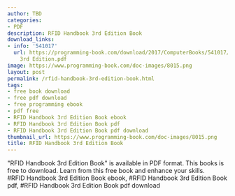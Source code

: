 ```yaml
---
author: TBD
categories:
- PDF
description: RFID Handbook 3rd Edition Book
download_links:
- info: '541017'
  url: https://programming-book.com/download/2017/ComputerBooks/541017/RFID Handbook
    3rd Edition.pdf
image: https://www.programming-book.com/doc-images/8015.png
layout: post
permalink: /rfid-handbook-3rd-edition-book.html
tags:
- free book download
- free pdf download
- free programming ebook
- pdf free
- RFID Handbook 3rd Edition Book ebook
- RFID Handbook 3rd Edition Book pdf
- RFID Handbook 3rd Edition Book pdf download
thumbnail_url: https://www.programming-book.com/doc-images/8015.png
title: RFID Handbook 3rd Edition Book
---
```


 
<div class="item-desc text-justify">
  "RFID Handbook 3rd Edition Book" is available in PDF format. This books is free to download. Learn from this free book and enhance your skills.
  <br>
  #RFID Handbook 3rd Edition Book ebook, #RFID Handbook 3rd Edition Book pdf, #RFID Handbook 3rd Edition Book pdf download
</div>
